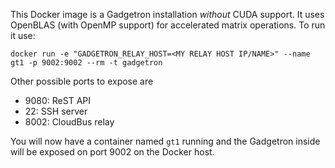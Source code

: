 This Docker image is a Gadgetron installation *without* CUDA support. It uses OpenBLAS (with OpenMP support) for accelerated matrix operations. To run it use:

    docker run -e "GADGETRON_RELAY_HOST=<MY RELAY HOST IP/NAME>" --name gt1 -p 9002:9002 --rm -t gadgetron

Other possible ports to expose are

* 9080: ReST API
* 22: SSH server
* 8002: CloudBus relay

You will now have a container named `gt1` running and the Gadgetron inside will be exposed on port 9002 on the Docker host.
